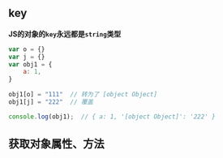 ## key

**JS的对象的`key`永远都是`string`类型**

```js
var o = {}
var j = {}
var obj1 = {
	a: 1,
}
  
obj1[o] = "111"  // 转为了 [object Object]
obj1[j] = "222"  // 覆盖

console.log(obj1);  // { a: 1, '[object Object]': '222' }
```

## 获取对象属性、方法

